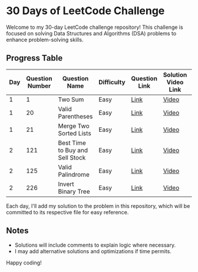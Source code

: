 # 30 Days of LeetCode Challenge

Welcome to my 30-day LeetCode challenge repository! This challenge is focused on solving Data Structures and Algorithms (DSA) problems to enhance problem-solving skills.

## Progress Table

| Day | Question Number | Question Name             | Difficulty | Question Link                                             | Solution Video Link                           | Solution File Link                                |
|-----|-----------------|---------------------------|------------|-----------------------------------------------------------|-----------------------------------------------|---------------------------------------------------|
| 1   | 1               | Two Sum                   | Easy       | [Link](https://leetcode.com/problems/two-sum/)            | [Video](https://youtu.be/KLlXCFG5TnA?si=IS2eXAR_ITymOdTL)                 |[Solution](https://github.com/ananas304/30-days-of-leetcode/blob/main/day-1%20Two%20Sum.md) |
| 1   | 20              | Valid Parentheses         | Easy       | [Link](https://leetcode.com/problems/valid-parentheses/)  | [Video](https://youtu.be/WTzjTskDFMg?si=Y-KU_PD0jE1qiObq)             |[Solution](https://github.com/ananas304/30-days-of-leetcode/blob/main/day-1%20Valid%20Parentheses.md) |
| 1   | 21              | Merge Two Sorted Lists    | Easy       | [Link](https://leetcode.com/problems/merge-two-sorted-lists/) | [Video](https://youtu.be/WTzjTskDFMg?si=Y-KU_PD0jE1qiObq)             |[Solution](https://github.com/ananas304/30-days-of-leetcode/blob/main/day-1%20Merge%20Two%20Sorted%20Lists.md) |
| 2   | 121             | Best Time to Buy and Sell Stock | Easy | [Link](https://leetcode.com/problems/best-time-to-buy-and-sell-stock/) | [Video](https://youtu.be/1pkOgXD63yU?si=sdOAz0t_M64V2m8X) | [Solution](https://github.com/ananas304/30-days-of-leetcode/blob/main/day-2%20Best%20Time%20to%20Buy%20and%20Sell%20Stock.md)   |
| 2   | 125              | Valid Palindrome | Easy | [Link](https://leetcode.com/problems/valid-palindrome/) |[Video](...) | [Solution](...) |
| 2   | 226              | Invert Binary Tree | Easy | [Link](https://leetcode.com/problems/invert-binary-tree/) |[Video](...) | [Solution](...) |



Each day, I'll add my solution to the problem in this repository, which will be committed to its respective file for easy reference.

## Notes
- Solutions will include comments to explain logic where necessary.
- I may add alternative solutions and optimizations if time permits.

Happy coding!

